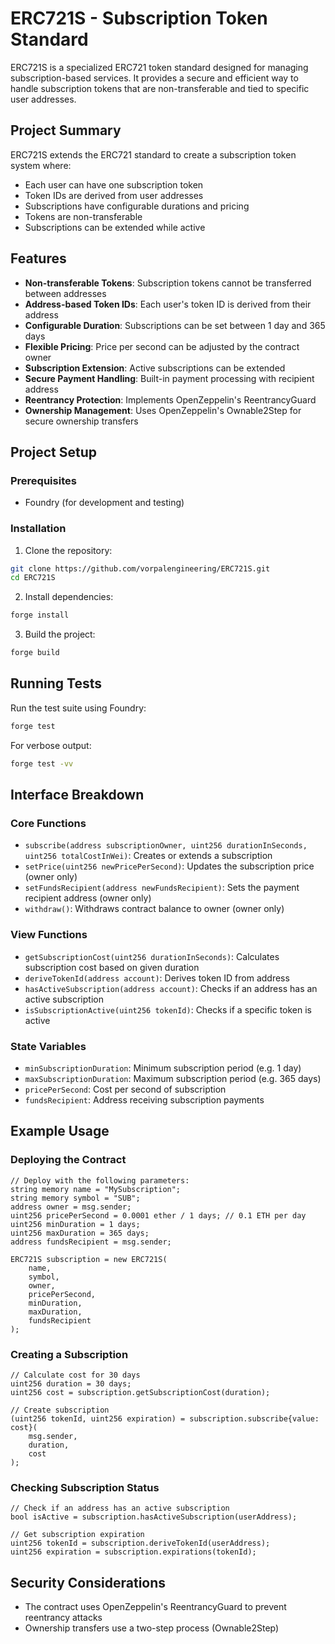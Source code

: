 # ERC721S - Subscription Token Standard

ERC721S is a specialized ERC721 token standard designed for managing subscription-based services. It provides a secure and efficient way to handle subscription tokens that are non-transferable and tied to specific user addresses.

## Project Summary

ERC721S extends the ERC721 standard to create a subscription token system where:
- Each user can have one subscription token
- Token IDs are derived from user addresses
- Subscriptions have configurable durations and pricing
- Tokens are non-transferable
- Subscriptions can be extended while active

## Features

- **Non-transferable Tokens**: Subscription tokens cannot be transferred between addresses
- **Address-based Token IDs**: Each user's token ID is derived from their address
- **Configurable Duration**: Subscriptions can be set between 1 day and 365 days
- **Flexible Pricing**: Price per second can be adjusted by the contract owner
- **Subscription Extension**: Active subscriptions can be extended
- **Secure Payment Handling**: Built-in payment processing with recipient address
- **Reentrancy Protection**: Implements OpenZeppelin's ReentrancyGuard
- **Ownership Management**: Uses OpenZeppelin's Ownable2Step for secure ownership transfers

## Project Setup

### Prerequisites

- Foundry (for development and testing)

### Installation

1. Clone the repository:
```bash
git clone https://github.com/vorpalengineering/ERC721S.git
cd ERC721S
```

2. Install dependencies:
```bash
forge install
```

3. Build the project:
```bash
forge build
```

## Running Tests

Run the test suite using Foundry:

```bash
forge test
```

For verbose output:

```bash
forge test -vv
```

## Interface Breakdown

### Core Functions

- `subscribe(address subscriptionOwner, uint256 durationInSeconds, uint256 totalCostInWei)`: Creates or extends a subscription
- `setPrice(uint256 newPricePerSecond)`: Updates the subscription price (owner only)
- `setFundsRecipient(address newFundsRecipient)`: Sets the payment recipient address (owner only)
- `withdraw()`: Withdraws contract balance to owner (owner only)

### View Functions

- `getSubscriptionCost(uint256 durationInSeconds)`: Calculates subscription cost based on given duration
- `deriveTokenId(address account)`: Derives token ID from address
- `hasActiveSubscription(address account)`: Checks if an address has an active subscription
- `isSubscriptionActive(uint256 tokenId)`: Checks if a specific token is active

### State Variables

- `minSubscriptionDuration`: Minimum subscription period (e.g. 1 day)
- `maxSubscriptionDuration`: Maximum subscription period (e.g. 365 days)
- `pricePerSecond`: Cost per second of subscription
- `fundsRecipient`: Address receiving subscription payments

## Example Usage

### Deploying the Contract

```solidity
// Deploy with the following parameters:
string memory name = "MySubscription";
string memory symbol = "SUB";
address owner = msg.sender;
uint256 pricePerSecond = 0.0001 ether / 1 days; // 0.1 ETH per day
uint256 minDuration = 1 days;
uint256 maxDuration = 365 days;
address fundsRecipient = msg.sender;

ERC721S subscription = new ERC721S(
    name,
    symbol,
    owner,
    pricePerSecond,
    minDuration,
    maxDuration,
    fundsRecipient
);
```

### Creating a Subscription

```solidity
// Calculate cost for 30 days
uint256 duration = 30 days;
uint256 cost = subscription.getSubscriptionCost(duration);

// Create subscription
(uint256 tokenId, uint256 expiration) = subscription.subscribe{value: cost}(
    msg.sender,
    duration,
    cost
);
```

### Checking Subscription Status

```solidity
// Check if an address has an active subscription
bool isActive = subscription.hasActiveSubscription(userAddress);

// Get subscription expiration
uint256 tokenId = subscription.deriveTokenId(userAddress);
uint256 expiration = subscription.expirations(tokenId);
```

## Security Considerations

- The contract uses OpenZeppelin's ReentrancyGuard to prevent reentrancy attacks
- Ownership transfers use a two-step process (Ownable2Step)

